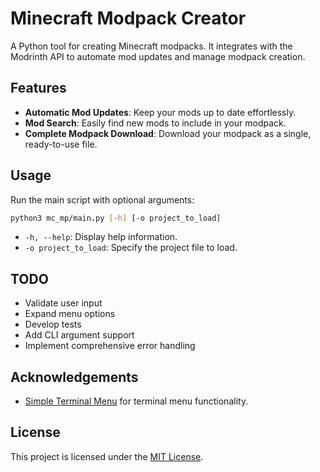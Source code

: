 # Minecraft Modpack Creator

A Python tool for creating Minecraft modpacks. It integrates with the Modrinth API to automate mod updates and manage modpack creation.

## Features

- **Automatic Mod Updates**: Keep your mods up to date effortlessly.
- **Mod Search**: Easily find new mods to include in your modpack.
- **Complete Modpack Download**: Download your modpack as a single, ready-to-use file.

## Usage

Run the main script with optional arguments:

```sh
python3 mc_mp/main.py [-h] [-o project_to_load]
```

- `-h, --help`: Display help information.
- `-o project_to_load`: Specify the project file to load.

## TODO

- Validate user input
- Expand menu options
- Develop tests
- Add CLI argument support
- Implement comprehensive error handling

## Acknowledgements

- [Simple Terminal Menu](https://pypi.org/project/simple-term-menu/) for terminal menu functionality.

## License

This project is licensed under the [MIT License](https://choosealicense.com/licenses/mit/).